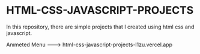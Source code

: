 # HTML-CSS-JAVASCRIPT-PROJECTS
In this repository, there are simple projects that I created using html css and javascript.

Anımeted Menu ---> html-css-javascript-projects-l1zu.vercel.app
